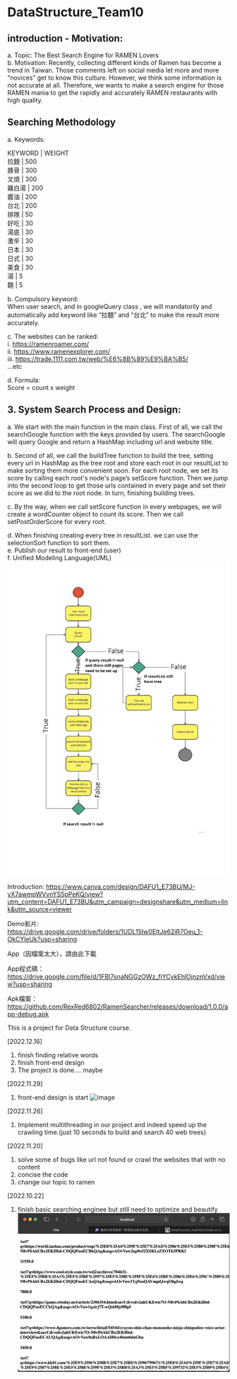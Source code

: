 # DataStructure_Team10

## introduction - Motivation: <br />
a. Topic: The Best Search Engine for RAMEN Lovers <br />
b. Motivation: Recently, collecting different kinds of Ramen has become a trend in Taiwan. Those comments left on social media let more and more “novices” get to know this culture. However, we think some information is not accurate at all. Therefore, we wants to make a search engine for those RAMEN mania to get the rapidly and accurately RAMEN restaurants with high quality. <br />


## Searching Methodology <br />

a. Keywords:
  
KEYWORD | WEIGHT <br/>
  拉麵   |   500 <br/>
  豚骨   |   300 <br/>
  叉燒   |   300 <br/>
  雞白湯 |   200 <br/>
  醬油   |   200 <br/>
  台北   |   200 <br/>
  排隊   |    50 <br/>
  好吃   |    30 <br/>
  湯底   |    30<br/> 
  激辛   |    30<br/> 
  日本   |    30<br/>
  日式   |    30<br/>
  美食   |    30<br/>
  湯     |     5<br/>
  麵     |     5<br/>
  
b. Compulsory keyword:<br/>
  When user search, and in googleQuery class , we will mandatorily and automatically add keyword like “拉麵” and “台北” to make the result more accurately.<br/>
  
c. The websites can be ranked: <br/>
  i. https://ramenroamer.com/ <br/>
  ii. https://www.ramenexplorer.com/<br/>
  iii. https://trade.1111.com.tw/web/%E6%8B%89%E9%BA%B5/<br/>
  ...etc<br/>
  
d. Formula:<br/>
  Score = count x weight<br/>


## 3. System Search Process and Design:
a. We start with the main function in the main class. First of all, we call the searchGoogle function with the keys provided by users. The searchGoogle will query Google and return a HashMap including url and website title. <br/>
   
b. Second of all, we call the buildTree function to build the tree, setting every url in HashMap as the tree root and store each root in our resultList to make sorting them more convenient soon. For each root node, we set its score by calling each root's node's page’s setScore function. Then we jump into the second loop to get those urls contained in every page and set their score as we did to the root node. In turn, finishing building trees. <br/>

c. By the way, when we call setScore function in every webpages, we will create a wordCounter object to count its score. Then we call setPostOrderScore for every root.<br/>

d. When finishing creating every tree in resultList. we can use the selectionSort function to sort them. <br/>
e. Publish our result to front-end (user) <br/>
f. Unified Modeling Language(UML) <br/>
![alt text](https://github.com/aposkend/DataStructure_Team10/blob/master/charts/UML_DS.1.jpeg)













Introduction: https://www.canva.com/design/DAFU1_E73BU/MJ-yX7awmpWVvnYS5pPeKQ/view?utm_content=DAFU1_E73BU&utm_campaign=designshare&utm_medium=link&utm_source=viewer

Demo影片: https://drive.google.com/drive/folders/1UDL15Iw0EItJe62iR7Oeu_1-OkCYleUk?usp=sharing

App（因檔案太大），請由此下載

App程式碼：https://drive.google.com/file/d/1FBI7snaNGGzOWz_fjYCykEhlOjnznVxd/view?usp=sharing

Apk檔案：https://github.com/RexRed6802/RamenSearcher/releases/download/1.0.0/app-debug.apk

This is a project for Data Structure course.

[2022.12.16]
1. finish finding relative words
2. finish front-end design
3. The project is done.... maybe

[2022.11.29]
1. front-end design is start
![image](https://github.com/RexRed6802/DataStructure_Team10/blob/master/img/截圖%202022-11-29%20下午12.24.55.png)

[2022.11.26]
1. Implement multithreading in our project and indeed speed up the crawling time.(just 10 seconds to build and search 40 web trees)

[2022.11.20]
1. solve some of bugs like url not found or crawl the websites that with no content
2. concise the code
3. change our topic to ramen

[2022.10.22]
1. finish basic searching enginee but still need to optimize and beautify
![image](https://github.com/RexRed6802/DataStructure_Team10/blob/master/img/截圖%202022-10-22%20下午9.06.51.png)
